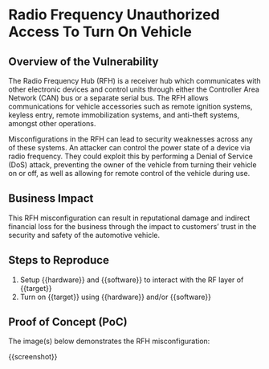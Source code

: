 # Radio Frequency Unauthorized Access To Turn On Vehicle

## Overview of the Vulnerability

The Radio Frequency Hub (RFH) is a receiver hub which communicates with other electronic devices and control units through either the Controller Area Network (CAN) bus or a separate serial bus. The RFH allows communications for vehicle accessories such as remote ignition systems, keyless entry, remote immobilization systems, and anti-theft systems, amongst other operations.

Misconfigurations in the RFH can lead to security weaknesses across any of these systems. An attacker can control the power state of a device via radio frequency. They could exploit this by performing a Denial of Service (DoS) attack, preventing the owner of the vehicle from turning their vehicle on or off, as well as allowing for remote control of the vehicle during use.

## Business Impact

This RFH misconfiguration can result in reputational damage and indirect financial loss for the business through the impact to customers’ trust in the security and safety of the automotive vehicle.

## Steps to Reproduce

1. Setup {{hardware}} and {{software}} to interact with the RF layer of {{target}}
1. Turn on {{target}} using {{hardware}} and/or {{software}}

## Proof of Concept (PoC)

The image(s) below demonstrates the RFH misconfiguration:

{{screenshot}}
